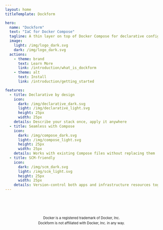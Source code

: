 ```yaml
---
layout: home
titleTemplate: Dockform

hero:
  name: "Dockform"
  text: "IaC for Docker Compose"
  tagline: A thin layer on top of Docker Compose for declarative configurations
  image:
    light: /img/logo_dark.svg  
    dark: /img/logo_dark.svg
  actions:
    - theme: brand
      text: Learn More
      link: /introduction/what_is_dockform
    - theme: alt
      text: Install
      link: /introduction/getting_started

features:
  - title: Declarative by design
    icon:
      dark: /img/declarative_dark.svg
      light: /img/declarative_light.svg
      height: 25px
      width: 25px
    details: Describe your stack once, apply it anywhere
  - title: Seamless with Compose
    icon:
      dark: /img/compose_dark.svg
      light: /img/compose_light.svg
      height: 25px
      width: 25px
    details: Works with existing Compose files without replacing them
  - title: SCM-friendly
    icon:
      dark: /img/scm_dark.svg
      light: /img/scm_light.svg
      height: 25px
      width: 25px
    details: Version-control both apps and infrastructure resources together
---
```


<p align="center" style="font-size: 0.8em; line-height: 1.5em; margin-top: 7em">
Docker is a registered trademark of Docker, Inc.
<br>
Dockform is not affiliated with Docker, Inc. in any way.
</p>


